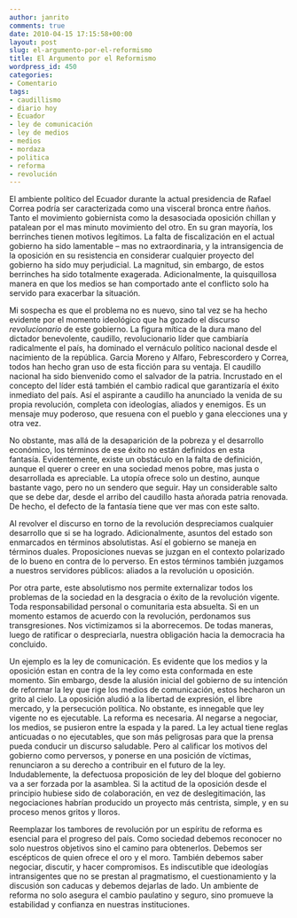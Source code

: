 ```yaml
---
author: janrito
comments: true
date: 2010-04-15 17:15:58+00:00
layout: post
slug: el-argumento-por-el-reformismo
title: El Argumento por el Reformismo
wordpress_id: 450
categories:
- Comentario
tags:
- caudillismo
- diario hoy
- Ecuador
- ley de comunicación
- ley de medios
- medios
- mordaza
- politica
- reforma
- revolución
---
```


El ambiente político del Ecuador durante la actual presidencia de Rafael Correa podría ser caracterizada como una visceral bronca entre ñaños. Tanto el movimiento gobiernista como la desasociada oposición chillan y patalean por el mas minuto movimiento del otro. En su gran mayoría, los berrinches tienen motivos legítimos. La falta de fiscalización en el actual gobierno ha sido lamentable – mas no extraordinaria, y la intransigencia de la oposición en su resistencia en considerar cualquier proyecto del gobierno ha sido muy perjudicial. La magnitud, sin embargo, de estos berrinches ha sido totalmente exagerada. Adicionalmente, la quisquillosa manera en que los medios se han comportado ante el conflicto solo ha servido para exacerbar la situación.

Mi sospecha es que el problema no es nuevo, sino tal vez se ha hecho evidente por el momento ideológico que ha gozado el discurso _revolucionario_ de este gobierno. La figura mítica de la dura mano del dictador benevolente, caudillo, revolucionario líder que cambiaría radicalmente el país, ha dominado el vernáculo político nacional desde el nacimiento de la república. Garcia Moreno y Alfaro, Febrescordero y Correa, todos han hecho gran uso de esta ficción para su ventaja. El caudillo nacional ha sido bienvenido como el salvador de la patria. Incrustado en el concepto del líder está también el cambio radical que garantizaría el éxito inmediato del país. Así el aspirante a caudillo ha anunciado la venida de su propia revolución, completa con ideologías, aliados y enemigos. Es un mensaje muy poderoso, que resuena con el pueblo y gana elecciones una y otra vez.

No obstante, mas allá de la desaparición de la pobreza y el desarrollo económico, los términos de ese éxito no están definidos en esta fantasía. Evidentemente, existe un obstáculo en la falta de definición, aunque el querer o creer en una sociedad menos pobre, mas justa o desarrollada es apreciable. La utopía ofrece solo un destino, aunque bastante vago, pero no un sendero que seguir. Hay un considerable salto que se debe dar, desde el arribo del caudillo hasta añorada patria renovada. De hecho, el defecto de la fantasía tiene que ver mas con este salto.

Al revolver el discurso en torno de la revolución despreciamos cualquier desarrollo que si se ha logrado. Adicionalmente, asuntos del estado son enmarcados en términos absolutistas. Así el gobierno se maneja en términos duales. Proposiciones nuevas se juzgan en el contexto polarizado de lo bueno en contra de lo perverso. En estos términos también juzgamos a nuestros servidores públicos: aliados a la revolución u oposición.

Por otra parte, este absolutismo nos permite externalizar todos los problemas de la sociedad en la desgracia o éxito de la revolución vigente. Toda responsabilidad personal o comunitaria esta absuelta. Si en un momento estamos de acuerdo con la revolución, perdonamos sus transgresiones. Nos victimizamos si la aborrecemos. De todas maneras, luego de ratificar o despreciarla, nuestra obligación hacia la democracia ha concluido.

Un ejemplo es la ley de comunicación. Es evidente que los medios y la oposición estan en contra de la ley como esta conformada en este momento. Sin embargo, desde la alusión inicial del gobierno de su intención de reformar la ley que rige los medios de comunicación, estos hecharon un grito al cielo. La oposición aludió a la libertad de expresión, el libre mercado, y la persecución política. No obstante, es innegable que ley vigente no es ejecutable. La reforma es necesaria. Al negarse a negociar, los medios, se pusieron entre la espada y la pared. La ley actual tiene reglas anticuadas o no ejecutables, que son más peligrosas para que la prensa pueda conducir un discurso saludable. Pero al calificar los motivos del gobierno como perversos, y ponerse en una posición de víctimas, renunciaron a su derecho a contribuir en el futuro de la ley. Indudablemente, la defectuosa proposición de ley del bloque del gobierno va a ser forzada por la asamblea. Si la actitud de la oposición desde el principio hubiese sido de colaboración, en vez de deslegitimación, las negociaciones habrían producido un proyecto más centrista, simple, y en su proceso menos gritos y lloros.

Reemplazar los tambores de revolución por un espíritu de reforma es esencial para el progreso del país. Como sociedad debemos reconocer no solo nuestros objetivos sino el camino para obtenerlos. Debemos ser escépticos de quien ofrece el oro y el moro. También debemos saber negociar, discutir, y hacer compromisos. Es indiscutible que ideologías intransigentes que no se prestan al pragmatismo, el cuestionamiento y la discusión son caducas y debemos dejarlas de lado. Un ambiente de reforma no solo asegura el cambio paulatino y seguro, sino promueve la estabilidad y confianza en nuestras instituciones.
